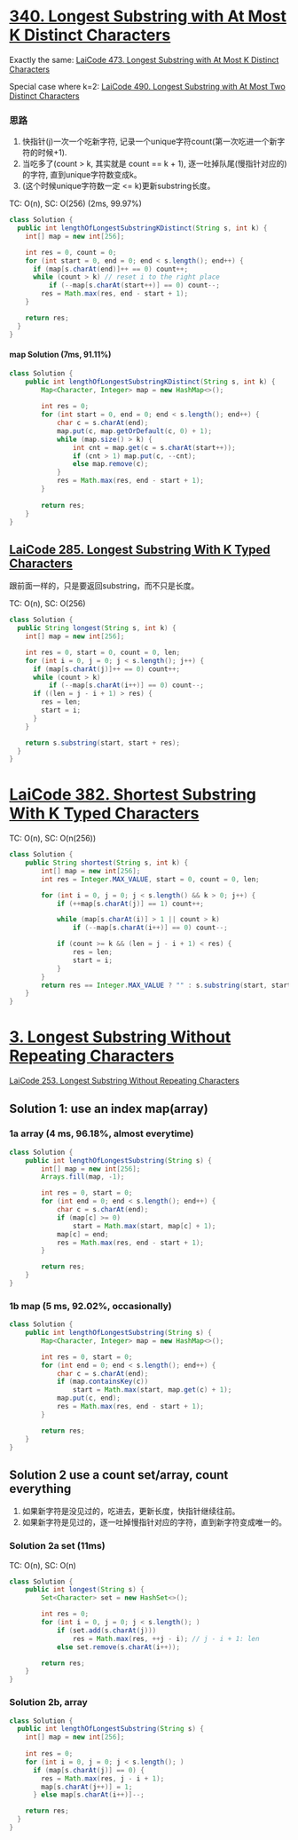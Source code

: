 # [340. Longest Substring with At Most K Distinct Characters](https://leetcode.com/problems/longest-substring-with-at-most-k-distinct-characters/)
Exactly the same: [LaiCode 473. Longest Substring with At Most K Distinct Characters](https://app.laicode.io/app/problem/473)

Special case where k=2: [LaiCode 490. Longest Substring with At Most Two Distinct Characters](https://app.laicode.io/app/problem/490)
### 思路
1. 快指针(j)一次一个吃新字符, 记录一个unique字符count(第一次吃进一个新字符的时候+1). 
2. 当吃多了(count > k, 其实就是 count == k + 1), 逐一吐掉队尾(慢指针对应的)的字符, 直到unique字符数变成k。
3. (这个时候unique字符数一定 <= k)更新substring长度。

TC: O(n), SC: O(256) (2ms, 99.97%)
```java
class Solution {
  public int lengthOfLongestSubstringKDistinct(String s, int k) {
    int[] map = new int[256];

    int res = 0, count = 0;
    for (int start = 0, end = 0; end < s.length(); end++) {
      if (map[s.charAt(end)]++ == 0) count++;
      while (count > k) // reset i to the right place
          if (--map[s.charAt(start++)] == 0) count--;
        res = Math.max(res, end - start + 1);
    }

    return res;
  }
}
```
#### map Solution (7ms, 91.11%)
```java
class Solution {
    public int lengthOfLongestSubstringKDistinct(String s, int k) {
        Map<Character, Integer> map = new HashMap<>();
        
        int res = 0;
        for (int start = 0, end = 0; end < s.length(); end++) {
            char c = s.charAt(end);
            map.put(c, map.getOrDefault(c, 0) + 1);
            while (map.size() > k) {
                int cnt = map.get(c = s.charAt(start++));
                if (cnt > 1) map.put(c, --cnt);
                else map.remove(c);
            }
            res = Math.max(res, end - start + 1);
        }
        
        return res;
    }
}
```
## [LaiCode 285. Longest Substring With K Typed Characters](https://app.laicode.io/app/problem/285)
跟前面一样的，只是要返回substring，而不只是长度。

TC: O(n), SC: O(256)
```java
class Solution {
  public String longest(String s, int k) {
    int[] map = new int[256];

    int res = 0, start = 0, count = 0, len;
    for (int i = 0, j = 0; j < s.length(); j++) {
      if (map[s.charAt(j)]++ == 0) count++;
      while (count > k)
          if (--map[s.charAt(i++)] == 0) count--;
      if ((len = j - i + 1) > res) {
        res = len;
        start = i;
      }
    }

    return s.substring(start, start + res);
  }
}
```

# [LaiCode 382. Shortest Substring With K Typed Characters](https://app.laicode.io/app/problem/382)

TC: O(n), SC: O(n(256))
```java
class Solution {
    public String shortest(String s, int k) {
        int[] map = new int[256];
        int res = Integer.MAX_VALUE, start = 0, count = 0, len;

        for (int i = 0, j = 0; j < s.length() && k > 0; j++) {
            if (++map[s.charAt(j)] == 1) count++;

            while (map[s.charAt(i)] > 1 || count > k)
                if (--map[s.charAt(i++)] == 0) count--;

            if (count >= k && (len = j - i + 1) < res) {
                res = len;
                start = i;
            }
        }
        return res == Integer.MAX_VALUE ? "" : s.substring(start, start + res);
    }
}
```

# [3. Longest Substring Without Repeating Characters](https://leetcode.com/problems/longest-substring-without-repeating-characters/)
[LaiCode 253. Longest Substring Without Repeating Characters](https://app.laicode.io/app/problem/253)
## Solution 1: use an index map(array)
### 1a array (4 ms, 96.18%, almost everytime)
```java
class Solution {
    public int lengthOfLongestSubstring(String s) {
        int[] map = new int[256];
        Arrays.fill(map, -1);

        int res = 0, start = 0;
        for (int end = 0; end < s.length(); end++) {
            char c = s.charAt(end);
            if (map[c] >= 0)
                start = Math.max(start, map[c] + 1);
            map[c] = end;
            res = Math.max(res, end - start + 1);
        }

        return res;
    }
}
```
### 1b map (5 ms, 92.02%, occasionally)
```java
class Solution {
    public int lengthOfLongestSubstring(String s) {
        Map<Character, Integer> map = new HashMap<>();

        int res = 0, start = 0;
        for (int end = 0; end < s.length(); end++) {
            char c = s.charAt(end);
            if (map.containsKey(c))
                start = Math.max(start, map.get(c) + 1);
            map.put(c, end);
            res = Math.max(res, end - start + 1);
        }

        return res;
    }
}
```
## Solution 2 use a count set/array, count everything
1. 如果新字符是没见过的，吃进去，更新长度，快指针继续往前。
2. 如果新字符是见过的，逐一吐掉慢指针对应的字符，直到新字符变成唯一的。
### Solution 2a set (11ms)
TC: O(n), SC: O(n)
```java
class Solution {
    public int longest(String s) {
        Set<Character> set = new HashSet<>();

        int res = 0;
        for (int i = 0, j = 0; j < s.length(); )
            if (set.add(s.charAt(j)))
                res = Math.max(res, ++j - i); // j - i + 1: len
            else set.remove(s.charAt(i++));

        return res;
    }
}
```
### Solution 2b, array
```java
class Solution {
  public int lengthOfLongestSubstring(String s) {
    int[] map = new int[256];
    
    int res = 0;
    for (int i = 0, j = 0; j < s.length(); )
      if (map[s.charAt(j)] == 0) {
        res = Math.max(res, j - i + 1);
        map[s.charAt(j++)] = 1;
      } else map[s.charAt(i++)]--;

    return res;
  }
}
```
